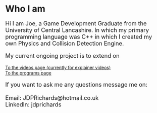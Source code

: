 <html>
	<head>
		<link rel="icon" href="favicon.ico" type="image/x-icon"/>
	</head>
</html>

# Who I am

<p style ="font-size:18px">
 Hi I am Joe, a Game Development Graduate from the University of Central Lancashire. In which my primary programming language was C++ in which I created my own Physics and Collision Detection Engine.
</p>

<p style ="font-size:18px">
 My current ongoing project is to extend on 
</p>

<p style="font-size:18px">
    
</p>

[To the videos page (currently for explainer videos)](Videos.md)<br>
[To the programs page](Programs.md)<br>


<p style="font-size:18px">
    If you want to ask me any questions message me on:<br><br>
    Email: JDPRichards@hotmail.co.uk
    <br>
    LinkedIn: jdprichards
</p>